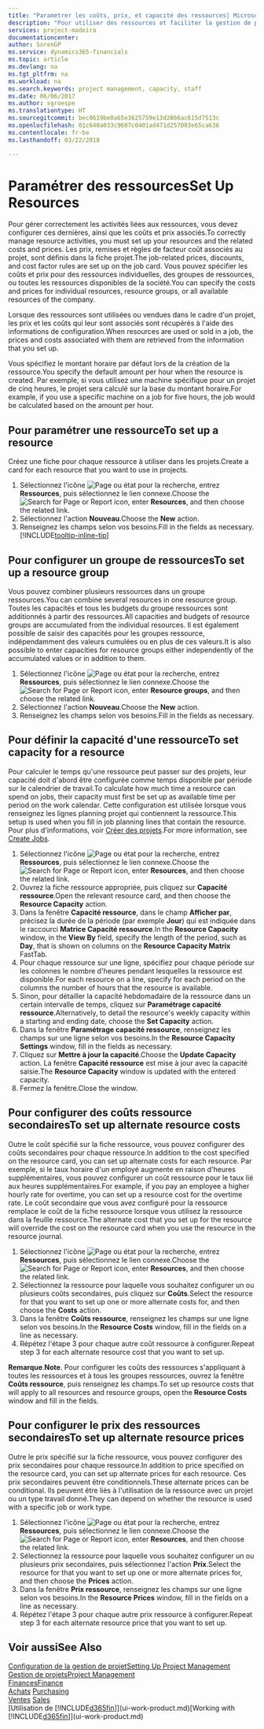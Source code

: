 ```yaml
---
title: "Paramétrer les coûts, prix, et capacité des ressources| Microsoft Docs"
description: "Pour utiliser des ressources et faciliter la gestion de projets, vous spécifiez les coûts et les prix des différents ressources ou groupes de ressources, et définissez la capacité ressource."
services: project-madeira
documentationcenter: 
author: SorenGP
ms.service: dynamics365-financials
ms.topic: article
ms.devlang: na
ms.tgt_pltfrm: na
ms.workload: na
ms.search.keywords: project management, capacity, staff
ms.date: 06/06/2017
ms.author: sgroespe
ms.translationtype: HT
ms.sourcegitcommit: bec0619be0a65e3625759e13d2866ac615d7513c
ms.openlocfilehash: 01c640a033c9607c0401ad471d257003e65ca636
ms.contentlocale: fr-be
ms.lasthandoff: 03/22/2018

---
```

# <a name="set-up-resources"></a><span data-ttu-id="7cfcd-103">Paramétrer des ressources</span><span class="sxs-lookup"><span data-stu-id="7cfcd-103">Set Up Resources</span></span>
<span data-ttu-id="7cfcd-104">Pour gérer correctement les activités liées aux ressources, vous devez configurer ces dernières, ainsi que les coûts et prix associés.</span><span class="sxs-lookup"><span data-stu-id="7cfcd-104">To correctly manage resource activities, you must set up your resources and the related costs and prices.</span></span> <span data-ttu-id="7cfcd-105">Les prix, remises et règles de facteur coût associés au projet, sont définis dans la fiche projet.</span><span class="sxs-lookup"><span data-stu-id="7cfcd-105">The job-related prices, discounts, and cost factor rules are set up on the job card.</span></span> <span data-ttu-id="7cfcd-106">Vous pouvez spécifier les coûts et prix pour des ressources individuelles, des groupes de ressources, ou toutes les ressources disponibles de la société.</span><span class="sxs-lookup"><span data-stu-id="7cfcd-106">You can specify the costs and prices for individual resources, resource groups, or all available resources of the company.</span></span>

<span data-ttu-id="7cfcd-107">Lorsque des ressources sont utilisées ou vendues dans le cadre d'un projet, les prix et les coûts qui leur sont associés sont récupérés à l'aide des informations de configuration.</span><span class="sxs-lookup"><span data-stu-id="7cfcd-107">When resources are used or sold in a job, the prices and costs associated with them are retrieved from the information that you set up.</span></span>

<span data-ttu-id="7cfcd-108">Vous spécifiez le montant horaire par défaut lors de la création de la ressource.</span><span class="sxs-lookup"><span data-stu-id="7cfcd-108">You specify the default amount per hour when the resource is created.</span></span> <span data-ttu-id="7cfcd-109">Par exemple, si vous utilisez une machine spécifique pour un projet de cinq heures, le projet sera calculé sur la base du montant horaire.</span><span class="sxs-lookup"><span data-stu-id="7cfcd-109">For example, if you use a specific machine on a job for five hours, the job would be calculated based on the amount per hour.</span></span>

## <a name="to-set-up-a-resource"></a><span data-ttu-id="7cfcd-110">Pour paramétrer une ressource</span><span class="sxs-lookup"><span data-stu-id="7cfcd-110">To set up a resource</span></span>
<span data-ttu-id="7cfcd-111">Créez une fiche pour chaque ressource à utiliser dans les projets.</span><span class="sxs-lookup"><span data-stu-id="7cfcd-111">Create a card for each resource that you want to use in projects.</span></span>

1. <span data-ttu-id="7cfcd-112">Sélectionnez l'icône ![Page ou état pour la recherche](media/ui-search/search_small.png "Page ou état pour la recherche"), entrez **Ressources**, puis sélectionnez le lien connexe.</span><span class="sxs-lookup"><span data-stu-id="7cfcd-112">Choose the ![Search for Page or Report](media/ui-search/search_small.png "Search for Page or Report icon") icon, enter **Resources**, and then choose the related link.</span></span>
2. <span data-ttu-id="7cfcd-113">Sélectionnez l'action **Nouveau**.</span><span class="sxs-lookup"><span data-stu-id="7cfcd-113">Choose the **New** action.</span></span>
3. <span data-ttu-id="7cfcd-114">Renseignez les champs selon vos besoins.</span><span class="sxs-lookup"><span data-stu-id="7cfcd-114">Fill in the fields as necessary.</span></span> [!INCLUDE[tooltip-inline-tip](includes/tooltip-inline-tip_md.md)]  

## <a name="to-set-up-a-resource-group"></a><span data-ttu-id="7cfcd-115">Pour configurer un groupe de ressources</span><span class="sxs-lookup"><span data-stu-id="7cfcd-115">To set up a resource group</span></span>
<span data-ttu-id="7cfcd-116">Vous pouvez combiner plusieurs ressources dans un groupe ressources.</span><span class="sxs-lookup"><span data-stu-id="7cfcd-116">You can combine several resources in one resource group.</span></span> <span data-ttu-id="7cfcd-117">Toutes les capacités et tous les budgets du groupe ressources sont additionnés à partir des ressources.</span><span class="sxs-lookup"><span data-stu-id="7cfcd-117">All capacities and budgets of resource groups are accumulated from the individual resources.</span></span> <span data-ttu-id="7cfcd-118">Il est également possible de saisir des capacités pour les groupes ressource, indépendamment des valeurs cumulées ou en plus de ces valeurs.</span><span class="sxs-lookup"><span data-stu-id="7cfcd-118">It is also possible to enter capacities for resource groups either independently of the accumulated values or in addition to them.</span></span>

1. <span data-ttu-id="7cfcd-119">Sélectionnez l'icône ![Page ou état pour la recherche](media/ui-search/search_small.png "Page ou état pour la recherche"), entrez **Ressources**, puis sélectionnez le lien connexe.</span><span class="sxs-lookup"><span data-stu-id="7cfcd-119">Choose the ![Search for Page or Report](media/ui-search/search_small.png "Search for Page or Report icon") icon, enter **Resource groups**, and then choose the related link.</span></span>
2. <span data-ttu-id="7cfcd-120">Sélectionnez l'action **Nouveau**.</span><span class="sxs-lookup"><span data-stu-id="7cfcd-120">Choose the **New** action.</span></span>
3. <span data-ttu-id="7cfcd-121">Renseignez les champs selon vos besoins.</span><span class="sxs-lookup"><span data-stu-id="7cfcd-121">Fill in the fields as necessary.</span></span>

## <a name="to-set-capacity-for-a-resource"></a><span data-ttu-id="7cfcd-122">Pour définir la capacité d'une ressource</span><span class="sxs-lookup"><span data-stu-id="7cfcd-122">To set capacity for a resource</span></span>
<span data-ttu-id="7cfcd-123">Pour calculer le temps qu'une ressource peut passer sur des projets, leur capacité doit d'abord être configurée comme temps disponible par période sur le calendrier de travail.</span><span class="sxs-lookup"><span data-stu-id="7cfcd-123">To calculate how much time a resource can spend on jobs, their capacity must first be set up as available time per period on the work calendar.</span></span> <span data-ttu-id="7cfcd-124">Cette configuration est utilisée lorsque vous renseignez les lignes planning projet qui contiennent la ressource.</span><span class="sxs-lookup"><span data-stu-id="7cfcd-124">This setup is used when you fill in job planning lines that contain the resource.</span></span> <span data-ttu-id="7cfcd-125">Pour plus d'informations, voir [Créer des projets](projects-how-create-jobs.md).</span><span class="sxs-lookup"><span data-stu-id="7cfcd-125">For more information, see [Create Jobs](projects-how-create-jobs.md).</span></span>

1. <span data-ttu-id="7cfcd-126">Sélectionnez l'icône ![Page ou état pour la recherche](media/ui-search/search_small.png "Page ou état pour la recherche"), entrez **Ressources**, puis sélectionnez le lien connexe.</span><span class="sxs-lookup"><span data-stu-id="7cfcd-126">Choose the ![Search for Page or Report](media/ui-search/search_small.png "Search for Page or Report icon") icon, enter **Resources**, and then choose the related link.</span></span>
2. <span data-ttu-id="7cfcd-127">Ouvrez la fiche ressource appropriée, puis cliquez sur **Capacité ressource**.</span><span class="sxs-lookup"><span data-stu-id="7cfcd-127">Open the relevant resource card, and then choose the **Resource Capacity** action.</span></span>
3. <span data-ttu-id="7cfcd-128">Dans la fenêtre **Capacité ressource**, dans le champ **Afficher par**, précisez la durée de la période (par exemple **Jour**) qui est indiquée dans le raccourci **Matrice Capacité ressource**.</span><span class="sxs-lookup"><span data-stu-id="7cfcd-128">In the **Resource Capacity** window, in the **View By** field, specify the length of the period, such as **Day**, that is shown on columns on the **Resource Capacity Matrix** FastTab.</span></span>
4. <span data-ttu-id="7cfcd-129">Pour chaque ressource sur une ligne, spécifiez pour chaque période sur les colonnes le nombre d'heures pendant lesquelles la ressource est disponible.</span><span class="sxs-lookup"><span data-stu-id="7cfcd-129">For each resource on a line, specify for each period on the columns the number of hours that the resource is available.</span></span>
5. <span data-ttu-id="7cfcd-130">Sinon, pour détailler la capacité hebdomadaire de la ressource dans un certain intervalle de temps, cliquez sur **Paramétrage capacité ressource**.</span><span class="sxs-lookup"><span data-stu-id="7cfcd-130">Alternatively, to detail the resource's weekly capacity within a starting and ending date, choose the **Set Capacity** action.</span></span>
6. <span data-ttu-id="7cfcd-131">Dans la fenêtre **Paramétrage capacité ressource**, renseignez les champs sur une ligne selon vos besoins.</span><span class="sxs-lookup"><span data-stu-id="7cfcd-131">In the **Resource Capacity Settings** window, fill in the fields as necessary.</span></span>
7. <span data-ttu-id="7cfcd-132">Cliquez sur **Mettre à jour la capacité**.</span><span class="sxs-lookup"><span data-stu-id="7cfcd-132">Choose the **Update Capacity** action.</span></span> <span data-ttu-id="7cfcd-133">La fenêtre **Capacité ressource** est mise à jour avec la capacité saisie.</span><span class="sxs-lookup"><span data-stu-id="7cfcd-133">The **Resource Capacity** window is updated with the entered capacity.</span></span>
8. <span data-ttu-id="7cfcd-134">Fermez la fenêtre.</span><span class="sxs-lookup"><span data-stu-id="7cfcd-134">Close the window.</span></span>

## <a name="to-set-up-alternate-resource-costs"></a><span data-ttu-id="7cfcd-135">Pour configurer des coûts ressource secondaires</span><span class="sxs-lookup"><span data-stu-id="7cfcd-135">To set up alternate resource costs</span></span>
<span data-ttu-id="7cfcd-136">Outre le coût spécifié sur la fiche ressource, vous pouvez configurer des coûts secondaires pour chaque ressource.</span><span class="sxs-lookup"><span data-stu-id="7cfcd-136">In addition to the cost specified on the resource card, you can set up alternate costs for each resource.</span></span> <span data-ttu-id="7cfcd-137">Par exemple, si le taux horaire d'un employé augmente en raison d'heures supplémentaires, vous pouvez configurer un coût ressource pour le taux lié aux heures supplémentaires.</span><span class="sxs-lookup"><span data-stu-id="7cfcd-137">For example, if you pay an employee a higher hourly rate for overtime, you can set up a resource cost for the overtime rate.</span></span> <span data-ttu-id="7cfcd-138">Le coût secondaire que vous avez configuré pour la ressource remplace le coût de la fiche ressource lorsque vous utilisez la ressource dans la feuille ressource.</span><span class="sxs-lookup"><span data-stu-id="7cfcd-138">The alternate cost that you set up for the resource will override the cost on the resource card when you use the resource in the resource journal.</span></span>

1. <span data-ttu-id="7cfcd-139">Sélectionnez l'icône ![Page ou état pour la recherche](media/ui-search/search_small.png "Page ou état pour la recherche"), entrez **Ressources**, puis sélectionnez le lien connexe.</span><span class="sxs-lookup"><span data-stu-id="7cfcd-139">Choose the ![Search for Page or Report](media/ui-search/search_small.png "Search for Page or Report icon") icon, enter **Resources**, and then choose the related link.</span></span>  
2. <span data-ttu-id="7cfcd-140">Sélectionnez la ressource pour laquelle vous souhaitez configurer un ou plusieurs coûts secondaires, puis cliquez sur **Coûts**.</span><span class="sxs-lookup"><span data-stu-id="7cfcd-140">Select the resource for that you want to set up one or more alternate costs for, and then choose the **Costs** action.</span></span>  
3. <span data-ttu-id="7cfcd-141">Dans la fenêtre **Coûts ressource**, renseignez les champs sur une ligne selon vos besoins.</span><span class="sxs-lookup"><span data-stu-id="7cfcd-141">In the **Resource Costs** window, fill in the fields on a line as necessary.</span></span>  
4. <span data-ttu-id="7cfcd-142">Répétez l'étape 3 pour chaque autre coût ressource à configurer.</span><span class="sxs-lookup"><span data-stu-id="7cfcd-142">Repeat step 3 for each alternate resource cost that you want to set up.</span></span>

<span data-ttu-id="7cfcd-143">**Remarque**.</span><span class="sxs-lookup"><span data-stu-id="7cfcd-143">**Note**.</span></span> <span data-ttu-id="7cfcd-144">Pour configurer les coûts des ressources s'appliquant à toutes les ressources et à tous les groupes ressources, ouvrez la fenêtre **Coûts ressource**, puis renseignez les champs.</span><span class="sxs-lookup"><span data-stu-id="7cfcd-144">To set up resource costs that will apply to all resources and resource groups, open the **Resource Costs** window and fill in the fields.</span></span>

## <a name="to-set-up-alternate-resource-prices"></a><span data-ttu-id="7cfcd-145">Pour configurer le prix des ressources secondaires</span><span class="sxs-lookup"><span data-stu-id="7cfcd-145">To set up alternate resource prices</span></span>
<span data-ttu-id="7cfcd-146">Outre le prix spécifié sur la fiche ressource, vous pouvez configurer des prix secondaires pour chaque ressource.</span><span class="sxs-lookup"><span data-stu-id="7cfcd-146">In addition to price specified on the resource card, you can set up alternate prices for each resource.</span></span> <span data-ttu-id="7cfcd-147">Ces prix secondaires peuvent être conditionnels.</span><span class="sxs-lookup"><span data-stu-id="7cfcd-147">These alternate prices can be conditional.</span></span> <span data-ttu-id="7cfcd-148">Ils peuvent être liés à l'utilisation de la ressource avec un projet ou un type travail donné.</span><span class="sxs-lookup"><span data-stu-id="7cfcd-148">They can depend on whether the resource is used with a specific job or work type.</span></span>

1. <span data-ttu-id="7cfcd-149">Sélectionnez l'icône ![Page ou état pour la recherche](media/ui-search/search_small.png "Page ou état pour la recherche"), entrez **Ressources**, puis sélectionnez le lien connexe.</span><span class="sxs-lookup"><span data-stu-id="7cfcd-149">Choose the ![Search for Page or Report](media/ui-search/search_small.png "Search for Page or Report icon") icon, enter **Resources**, and then choose the related link.</span></span>
2. <span data-ttu-id="7cfcd-150">Sélectionnez la ressource pour laquelle vous souhaitez configurer un ou plusieurs prix secondaires, puis sélectionnez l'action **Prix**.</span><span class="sxs-lookup"><span data-stu-id="7cfcd-150">Select the resource for that you want to set up one or more alternate prices for, and then choose the **Prices** action.</span></span>
3. <span data-ttu-id="7cfcd-151">Dans la fenêtre **Prix ressource**, renseignez les champs sur une ligne selon vos besoins.</span><span class="sxs-lookup"><span data-stu-id="7cfcd-151">In the **Resource Prices** window, fill in the fields on a line as necessary.</span></span>
4. <span data-ttu-id="7cfcd-152">Répétez l'étape 3 pour chaque autre prix ressource à configurer.</span><span class="sxs-lookup"><span data-stu-id="7cfcd-152">Repeat step 3 for each alternate resource price that you want to set up.</span></span>

## <a name="see-also"></a><span data-ttu-id="7cfcd-153">Voir aussi</span><span class="sxs-lookup"><span data-stu-id="7cfcd-153">See Also</span></span>
[<span data-ttu-id="7cfcd-154">Configuration de la gestion de projet</span><span class="sxs-lookup"><span data-stu-id="7cfcd-154">Setting Up Project Management</span></span>](projects-setup-projects.md)  
[<span data-ttu-id="7cfcd-155">Gestion de projets</span><span class="sxs-lookup"><span data-stu-id="7cfcd-155">Project Management</span></span>](projects-manage-projects.md)  
[<span data-ttu-id="7cfcd-156">Finances</span><span class="sxs-lookup"><span data-stu-id="7cfcd-156">Finance</span></span>](finance.md)  
<span data-ttu-id="7cfcd-157">[Achats](purchasing-manage-purchasing.md)       </span><span class="sxs-lookup"><span data-stu-id="7cfcd-157">[Purchasing](purchasing-manage-purchasing.md)       </span></span>  
<span data-ttu-id="7cfcd-158">[Ventes](sales-manage-sales.md)    </span><span class="sxs-lookup"><span data-stu-id="7cfcd-158">[Sales](sales-manage-sales.md)    </span></span>  
<span data-ttu-id="7cfcd-159">[Utilisation de [!INCLUDE[d365fin](includes/d365fin_md.md)]](ui-work-product.md)</span><span class="sxs-lookup"><span data-stu-id="7cfcd-159">[Working with [!INCLUDE[d365fin](includes/d365fin_md.md)]](ui-work-product.md)</span></span>  

